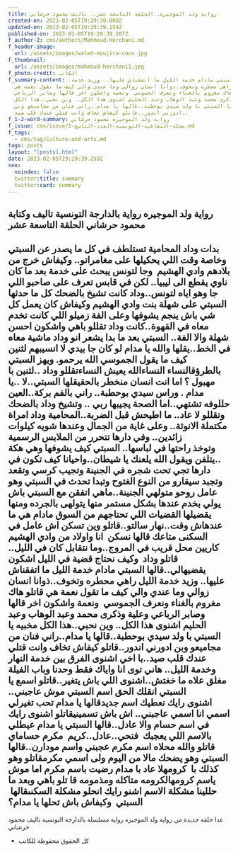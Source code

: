 ```yaml
---
title: رواية ولد الموجيره..الحلقة التاسعة عشر.. تاليف محمود حرشاني
created-on: 2023-02-05T19:29:39.008Z
updated-on: 2023-02-05T19:29:39.154Z
published-on: 2023-02-05T19:29:39.207Z
f_author-2: cms/authors/Mahmoud-Horchani.md
f_header-image:
  url: /assets/images/waled-moujira-couv.jpg
f_thumbnail:
  url: /assets/images/mahmoud-horchani1.jpg
f_photo-credit: الكاتب
f_summary-content: .قالها السبتي مادام خدمة الليل ما اتفقناش عليها.. وزيد خدمة
  الليل راهي محطره وتخوف..ذوانا انسان زوالي وما عندي والي كيف ما تقول نعمة هي
  قاتلو هاك مغروم بالغناء ونعرف الجموسي  ونعمة واشكون اخر قالها وصابر الرباعي
  وعلية وذكرى محمد وعبد الوهاب وعبد الحليم اشنوى هذا الكل.. وين نحبي..هذا الكل
  مخبيه يا السبتي با ولد سيدي بوحطبة..قالها يا مدام..راني فنان من مجاميعو وبن
  ادورني اندور..قاتلو كيفاش تخاف وانت قتلي عندك قلب صيد..
f_1-2-word-summary: رواية ولد الموجيره محمود حرشاني
f_issue: cms/issue/مجلة-الثقافية-التونسية-العدد-التاسع-1.md
f_tags:
  - cms/tag/Culture-and-arts.md
tags: posts
layout: "[posts].html"
date: 2023-02-05T19:29:39.259Z
seo:
  noindex: false
  twitter:title: summary
  twitter:card: summary
---
```

رواية ولد الموجيره رواية بالدارجة التونسية 
تاليف وكتابة محمود حرشاني
الحلقة التاسعة عشر
----------------------------------
بدات وداد المحامية تستلطف في كل ما يصدر عن السبتي وخاصة وقت اللي يحكيلها على مغامراتو.. وكيفاش خرج من بلادهم وادي الهشيم  وجا لتونس يبحث على خدمة بعد ما كان ناوي يقطع الى ليبيا.. لكن في قابس تعرف على صاحبو اللي جا وهو اياه لتونس..وداد كانت تشيخ بالضحك كل ما حدثها السبتي على شهلة بنت وادي الهشيم وكيفاش كان يعمل كل شي باش ينجم يشوفها وعلى الفة زميلو اللي كانت تخدم معاه في القهوة..كانت وداد تقللو باهي واشكون احسن شهلة والا الفة.. السبتي بعد ما بدا يشعر انو وداد ماشية معاه في الخط..يقلها والله يا مدام لو كان جا بيدي لا انسيبهم لثنين كيف ما يقول الجموسي الله يرحمو. ويهز السبتي بالطرؤقالنساء النساءالله يعيش النساءتقللو وداد ..لثنين با مهبول ؟ اما انت انسان منخطر بالحقيقلها السبتي..لا ..يا مدام . وراس سيدي بوحطبة.. راني بالفم بركة..العين حللوفه تشتهي..اما الصحة يجيبها ربي .. وتشيخ وداد بالضحك وتقللو لا عاد.. ما اطيحش قبل الضربة..المحامية وداد امراة مكتملة الانوثة.. وعلى غاية من الجمال وعندها شويه كيلوات زائدين.. وفي دارها تتحرر من الملابس الرسمية وتوخذ راحتها في لباسها.. السبتي كيف يشوفها وهي هكة ..يتلفن ويقول الله يلعنك يا شيطان..واحيانا كيف تكون في دارها تجي تحت شجره في الجنينة وتجيب كرسي وتقعد وتجبد سيقارو من النوع الغتوح وتبدا تحدث في السبتي وهو عامل روحو متولهي الجنينة..ماهي اتفقن مع السبتي باش يولي بخدم عندها بشكل مستمر منها يتولهى بالجرده ومنها يقضيلها القضيات اللي تحتاجهم من السوق مادام هي ما عندهاش وقت..نهار سالتو..قاتلو وين تسكن اش عامل في السكنى متاعك قالها نسكن  انا واولاد من وادي الهشيم كاريين محل قريب في المروج..وما نتقابل كان في الليل.. قاتلو وداد  وكيف نحتاج قضية في الليل اشكون يقضيهالي..قالها السبتي مادام خدمة الليل ما اتفقناش عليها.. وزيد خدمة الليل راهي محطره وتخوف..ذوانا انسان زوالي وما عندي والي كيف ما تقول نعمة هي قاتلو هاك مغروم بالغناء ونعرف الجموسي  ونعمة واشكون اخر قالها وصابر الرباعي وعلية وذكرى محمد وعبد الوهاب وعبد الحليم اشنوى هذا الكل.. وين نحبي..هذا الكل مخبيه يا السبتي با ولد سيدي بوحطبة..قالها يا مدام..راني فنان من مجاميعو وبن ادورني اندور..قاتلو كيفاش تخاف وانت قتلي عندك قلب صيد..با اخي اشنوى الفرق بين خدمة النهار وخدمة الليل.. هاني توى انا واياك فقط وحدنا وباب الفيلة مغلق علاه ما خغتش..اشنوى اللي باش يتغير..قاتلو اسمع يا السبتي انقلك الحق اسم السبتي موش عاجبني.. اشنوى رايك نعطيك اسم جديدقالها يا مدام تحب تغيرلي اسمي انا اسمي عاجبني.. اش باش تسمينيقاتلو اشنوى رايك في اسم حسام والا عادل..قالها السبتي يا مدام عيطلي بالاسم اللي يعجبك  فتحي..عادل..كريم  مكرم حساماي قاتلو والله محلاه اسم مكرم عجبني واسم مودارن..قالها السبتي وهو يضحك مالا من اليوم ولى اسمي مكرمقاتلو وهو كذلك با  كرومهلا عاد با مدام رضيت باسم مكرم اما موش ياسم كرومهالكرومه متاكله ومذمومه قا تلو باهي وبعد ما حللينا مشكلة الاسم اشنو رايك انحلو مشكلة السكنىقالها  السبتي  وكبفاش باش تحلها يا مدام؟
---------------------------------
غدا حلقة جديدة من رواية ولد الموجيره رواية مسلسلة بالدارجة التونسية
تاليف محمود حرشاني
* كل الحقوق محفوظة للكاتب